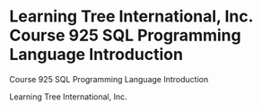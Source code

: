# Learning Tree International, Inc. Course 925 SQL Programming Language Introduction

Course 925 SQL Programming Language Introduction

Learning Tree International, Inc.
